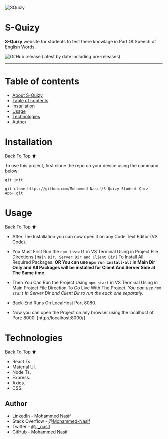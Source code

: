 ![SQuizy](https://cdn.discordapp.com/attachments/753410485772222616/1055977975650189402/logo-no-background.png?raw=true)

# S-Quizy 


**S-Quizy** website for students to test there knowlage in Part Of Speech of English Words.


![GitHub release (latest by date including pre-releases)](https://img.shields.io/github/v/release/navendu-pottekkat/awesome-readme?include_prereleases)

---

# Table of contents

- [About S-Quizy](#s-quizy)
- [Table of contents](#table-of-contents)
- [Installation](#installation)
- [Usage](#usage)
- [Technologies](#technologies)
- [Author](#author)

# Installation
[Back To Top ⬆️](#table-of-contents)

To use this project, first clone the repo on your device using the command below:

```git init```

```git clone https://github.com/Mohammed-Nasif/S-Quizy-Student-Quiz-App-.git```

# Usage
[Back To Top ⬆️](#table-of-contents)

- After The Installation you can now open it on any Code Text Editor (VS Code).

- You Must First Run the `npm install` in VS Terminal Using in Project File Directions `[Main Dir, Server Dir and Client Dir]` To Install All Required Packages.
    **OR You can use ``npm run install-all`` in Main Dir Only and All Packages will be installed for Client And Server Side at The Same time.**

- Then You Can Run the Project Using `npm start` in VS Terminal Using in Main Project File Direction To Go Live With The Project.
    *You can use ``npm start`` In Server Dir and Client Dir to run the each one separatly.*

- Back-End Runs On LocalHost Port 8080.

- Now you can open the Project on any browser using the localhost of Port: 8000. [http://localhost:8000/]

# Technologies
[Back To Top ⬆️](#table-of-contents)

- React Ts.
- Material UI.
- Node Ts.
- Express.
- Axios.
- CSS.

## Author

- LinkedIn - [Mohammed Nasif](https://www.linkedin.com/in/mohammednasif/)
- Stack Overflow - [@Mohammed-Nasif](https://stackoverflow.com/users/18315357/mohammed-nasif)
- Twitter - [@jr_nasif](https://twitter.com/jr_nasif)
- GitHub - [Mohammed Nasif](https://github.com/Mohammed-Nasif)